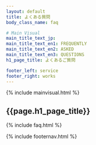```yaml
---
layout: default
title: よくある質問
body_class_name: faq

# Main Visual
main_title_text_jp:
main_title_text_en1: FREQUENTLY
main_title_text_en2: ASKED
main_title_text_en3: QUESTIONS
h1_page_title: よくあるご質問

footer_left: service
footer_right: works
---
```


{% include mainvisual.html %}

<section>
	<h1 class="page_title">{{page.h1_page_title}}</h1>

{% include faq.html %}

</section>




{% include footernav.html %}
